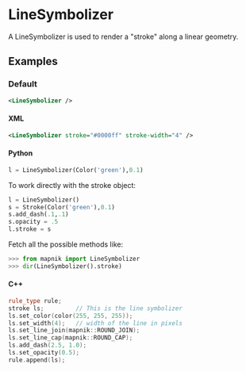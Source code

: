 # LineSymbolizer

A LineSymbolizer is used to render a "stroke" along a linear geometry.

## Examples

### Default
```xml
<LineSymbolizer />
```
#### XML
```xml
<LineSymbolizer stroke="#0000ff" stroke-width="4" />
```
#### Python

```python
l = LineSymbolizer(Color('green'),0.1)
```
To work directly with the stroke object:

```python
l = LineSymbolizer()
s = Stroke(Color('green'),0.1)
s.add_dash(.1,.1)
s.opacity = .5
l.stroke = s
```
Fetch all the possible methods like:

```python
>>> from mapnik import LineSymbolizer
>>> dir(LineSymbolizer().stroke)
```

#### C++

```cpp
rule_type rule;
stroke ls;         // This is the line symbolizer
ls.set_color(color(255, 255, 255));
ls.set_width(4);   // width of the line in pixels
ls.set_line_join(mapnik::ROUND_JOIN);
ls.set_line_cap(mapnik::ROUND_CAP);
ls.add_dash(2.5, 1.0);
ls.set_opacity(0.5);
rule.append(ls);
```
